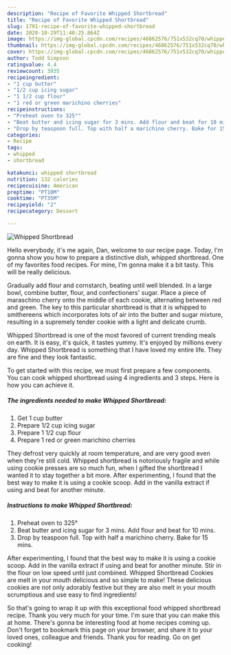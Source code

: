 ```yaml
---
description: "Recipe of Favorite Whipped Shortbread"
title: "Recipe of Favorite Whipped Shortbread"
slug: 1791-recipe-of-favorite-whipped-shortbread
date: 2020-10-29T11:40:25.864Z
image: https://img-global.cpcdn.com/recipes/46862576/751x532cq70/whipped-shortbread-recipe-main-photo.jpg
thumbnail: https://img-global.cpcdn.com/recipes/46862576/751x532cq70/whipped-shortbread-recipe-main-photo.jpg
cover: https://img-global.cpcdn.com/recipes/46862576/751x532cq70/whipped-shortbread-recipe-main-photo.jpg
author: Todd Simpson
ratingvalue: 4.4
reviewcount: 3935
recipeingredient:
- "1 cup butter"
- "1/2 cup icing sugar"
- "1 1/2 cup flour"
- "1 red or green marichino cherries"
recipeinstructions:
- "Preheat oven to 325°"
- "Beat butter and icing sugar for 3 mins. Add flour and beat for 10 mins."
- "Drop by teaspoon full. Top with half a marichino cherry. Bake for 15 mins."
categories:
- Recipe
tags:
- whipped
- shortbread

katakunci: whipped shortbread 
nutrition: 132 calories
recipecuisine: American
preptime: "PT10M"
cooktime: "PT35M"
recipeyield: "2"
recipecategory: Dessert

---
```



![Whipped Shortbread](https://img-global.cpcdn.com/recipes/46862576/751x532cq70/whipped-shortbread-recipe-main-photo.jpg)

Hello everybody, it's me again, Dan, welcome to our recipe page. Today, I'm gonna show you how to prepare a distinctive dish, whipped shortbread. One of my favorites food recipes. For mine, I'm gonna make it a bit tasty. This will be really delicious.

Gradually add flour and cornstarch, beating until well blended. In a large bowl, combine butter, flour, and confectioners&#39; sugar. Place a piece of maraschino cherry onto the middle of each cookie, alternating between red and green. The key to this particular shortbread is that it is whipped to smithereens which incorporates lots of air into the butter and sugar mixture, resulting in a supremely tender cookie with a light and delicate crumb.

Whipped Shortbread is one of the most favored of current trending meals on earth. It is easy, it's quick, it tastes yummy. It's enjoyed by millions every day. Whipped Shortbread is something that I have loved my entire life. They are fine and they look fantastic.


To get started with this recipe, we must first prepare a few components. You can cook whipped shortbread using 4 ingredients and 3 steps. Here is how you can achieve it.

<!--inarticleads1-->

##### The ingredients needed to make Whipped Shortbread:

1. Get 1 cup butter
1. Prepare 1/2 cup icing sugar
1. Prepare 1 1/2 cup flour
1. Prepare 1 red or green marichino cherries


They defrost very quickly at room temperature, and are very good even when they&#39;re still cold. Whipped shortbread is notoriously fragile and while using cookie presses are so much fun, when I gifted the shortbread I wanted it to stay together a bit more. After experimenting, I found that the best way to make it is using a cookie scoop. Add in the vanilla extract if using and beat for another minute. 

<!--inarticleads2-->

##### Instructions to make Whipped Shortbread:

1. Preheat oven to 325°
1. Beat butter and icing sugar for 3 mins. Add flour and beat for 10 mins.
1. Drop by teaspoon full. Top with half a marichino cherry. Bake for 15 mins.


After experimenting, I found that the best way to make it is using a cookie scoop. Add in the vanilla extract if using and beat for another minute. Stir in the flour on low speed until just combined. Whipped Shortbread Cookies are melt in your mouth delicious and so simple to make! These delicious cookies are not only adorably festive but they are also melt in your mouth scrumptious and use easy to find ingredients! 

So that's going to wrap it up with this exceptional food whipped shortbread recipe. Thank you very much for your time. I'm sure that you can make this at home. There's gonna be interesting food at home recipes coming up. Don't forget to bookmark this page on your browser, and share it to your loved ones, colleague and friends. Thank you for reading. Go on get cooking!
